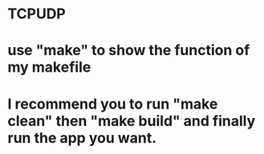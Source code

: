 # TCPUDP

# use "make" to show the function of my makefile
# I recommend you to run "make clean" then "make build" and finally run the app you want.
